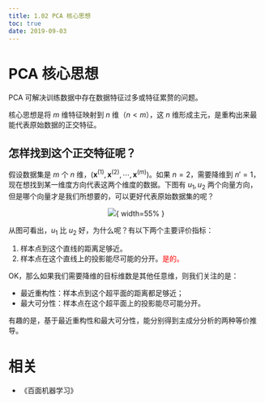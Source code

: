 ```yaml
---
title: 1.02 PCA 核心思想
toc: true
date: 2019-09-03
---
```


# PCA 核心思想

​PCA 可解决训练数据中存在数据特征过多或特征累赘的问题。

核心思想是将 $m$ 维特征映射到 $n$ 维（$n < m$），这 $n$ 维形成主元，是重构出来最能代表原始数据的正交特征。

## 怎样找到这个正交特征呢？

假设数据集是 $m$ 个 $n$ 维，$(\boldsymbol x^{(1)}, \boldsymbol x^{(2)}, \cdots, \boldsymbol x^{(m)})$。如果 $n=2$，需要降维到 $n'=1$，现在想找到某一维度方向代表这两个维度的数据。下图有 $u_1, u_2$ 两个向量方向，但是哪个向量才是我们所想要的，可以更好代表原始数据集的呢？

<center>

![](http://images.iterate.site/blog/image/20190722/4x9JJbBcxXPG.png?imageslim){ width=55% }

</center>


从图可看出，$u_1$ 比 $u_2$ 好，为什么呢？有以下两个主要评价指标：

1. 样本点到这个直线的距离足够近。
2. 样本点在这个直线上的投影能尽可能的分开。<span style="color:red;">是的。</span>

OK，那么如果我们需要降维的目标维数是其他任意维，则我们关注的是：


- 最近重构性：样本点到这个超平面的距离都足够近；
- 最大可分性：样本点在这个超平面上的投影能尽可能分开。

有趣的是，基于最近重构性和最大可分性，能分别得到主成分分析的两种等价推导。




# 相关

- 《百面机器学习》
